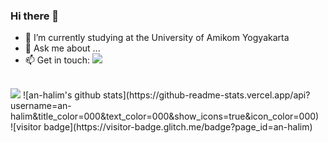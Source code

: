 ### Hi there 👋


- 🔭 I’m currently studying at the University of Amikom Yogyakarta
- 💬 Ask me about ...
- 📫 Get in touch: [![](https://img.shields.io/badge/Email-halimbla2@gmail.com-red)](mailto:halimbla2@gmail.com)<br><br>
<p>
<img src="https://wakatime.com/share/@anhalim/689d4600-71aa-4a1f-8e8f-1c9f29ab57fe.svg" />
 </>
![an-halim's github stats](https://github-readme-stats.vercel.app/api?username=an-halim&title_color=000&text_color=000&show_icons=true&icon_color=000)<br>
![visitor badge](https://visitor-badge.glitch.me/badge?page_id=an-halim) <br>


